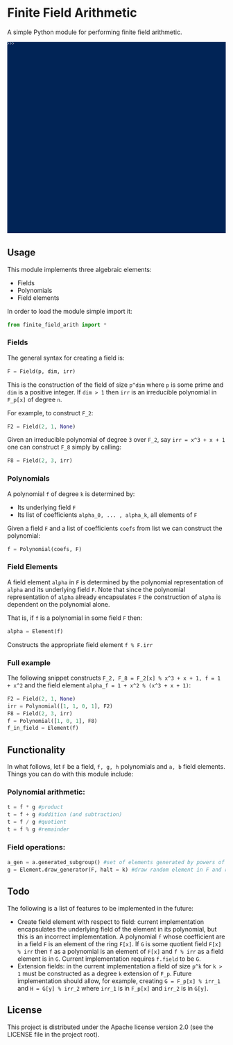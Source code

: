 # Finite Field Arithmetic

A simple Python module for performing finite field arithmetic.

![GIF demo](media/demo.gif)

## Usage
This module implements three algebraic elements:
* Fields
* Polynomials
* Field elements

In order to load the module simple import it:
```python
from finite_field_arith import *
```

### Fields

The general syntax for creating a field is:

```python
F = Field(p, dim, irr)
```

This is the construction of the field of size `p^dim` where `p` is some prime and `dim` is a positive integer. If `dim > 1` then `irr` is an irreducible polynomial in `F_p[x]` of degree `n`.

For example, to construct `F_2`:
```python
F2 = Field(2, 1, None)
```

Given an irreducible polynomial of degree `3` over `F_2`, say `irr = x^3 + x + 1` one can construct `F_8` simply by calling:

```python
F8 = Field(2, 3, irr)
```
### Polynomials
A polynomial `f` of degree `k` is determined by:
* Its underlying field `F`
* Its list of coefficients `alpha_0, ... , alpha_k`, all elements of `F`

Given a field `F` and a list of coefficients `coefs` from list we can construct the polynomial:
```python
f = Polynomial(coefs, F)
```
### Field Elements
A field element `alpha` in `F` is determined by the polynomial representation of `alpha` and its underlying field `F`. Note that since the polynomial representation of `alpha` already encapsulates `F` the construction of `alpha` is dependent on the polynomial alone.

That is, if `f` is a polynomial in some field `F` then:
```python
alpha = Element(f)
```
Constructs the appropriate field element `f % F.irr`

### Full example
The following snippet constructs `F_2, F_8 = F_2[x] % x^3 + x + 1, f = 1 + x^2` and the field element `alpha_f = 1 + x^2 % (x^3 + x + 1)`:
```python
F2 = Field(2, 1, None)
irr = Polynomial([1, 1, 0, 1], F2)
F8 = Field(2, 3, irr)
f = Polynomial([1, 0, 1], F8)
f_in_field = Element(f)
```

## Functionality
In what follows, let `F` be a field, `f, g, h` polynomials and `a, b` field elements. Things you can do with this module include:

### Polynomial arithmetic:

```python
t = f * g #product
t = f + g #addition (and subtraction)
t = f / g #quotient 
t = f % g #remainder
```

### Field operations:
```python
a_gen = a.generated_subgroup() #set of elements generated by powers of a
g = Element.draw_generator(F, halt = k) #draw random element in F and return it if it generates the entire field. Give up after k attempts (by default halt is unbounded)
```

## Todo
The following is a list of features to be implemented in the future:
* Create field element with respect to field: current implementation encapsulates the underlying field of the element in its polynomial, but this is an incorrect implementation. A polynomial `f` whose coefficient are in a field `F` is an element of the ring `F[x]`. If `G` is some quotient field `F[x] % irr` then `f` as a polynomial is an element of `F[x]` and `f % irr` as a field element is in `G`. Current implementation requires `f.field` to be `G`.
* Extension fields: in the current implementation a field of size `p^k` for `k > 1` must be constructed as a degree `k` extension of `F_p`. Future implementation should allow, for example, creating `G = F_p[x] % irr_1` and `H = G[y] % irr_2` where `irr_1` is in `F_p[x]` and `irr_2` is in `G[y]`.

## License
This project is distributed under the Apache license version 2.0 (see the LICENSE file in the project root).
